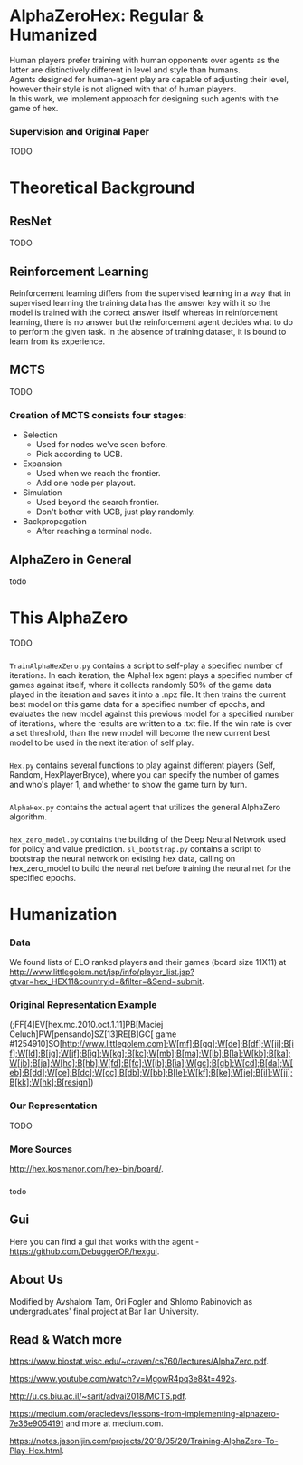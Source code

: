 # AlphaZeroHex: Regular & Humanized 
Human players prefer training with human opponents over agents as the latter are distinctively different in level and style than humans.  
Agents designed for human-agent play are capable of adjusting their level, however their style is not aligned with that of human players.  
In this work, we implement approach for designing such agents with the game of hex.  

### Supervision and Original Paper
TODO

# Theoretical Background

## ResNet
TODO

## Reinforcement Learning
Reinforcement learning differs from the supervised learning in a way that in supervised learning the training data has the answer key with it so the model is trained with the correct answer itself whereas in reinforcement learning, there is no answer but the reinforcement agent decides what to do to perform the given task.  In the absence of training dataset, it is bound to learn from its experience.

## MCTS
TODO

### Creation of MCTS consists four stages:
* Selection  
  * Used for nodes we've seen before.  
  * Pick according to UCB.  
* Expansion  
  * Used when we reach the frontier.  
  * Add one node per playout.  
* Simulation  
  * Used beyond the search frontier.  
  * Don't bother with UCB, just play randomly.  
* Backpropagation  
  * After reaching a terminal node.  

## AlphaZero in General
todo

# This AlphaZero
TODO

###
`TrainAlphaHexZero.py` contains a script to self-play a specified number of iterations. In each iteration, the AlphaHex agent plays a specified number of games against itself, where it collects randomly 50% of the game data played in the iteration and saves it into a .npz file. It then trains the current best model on this game data for a specified number of epochs, and evaluates the new model against this previous model for a specified number of iterations, where the results are written to a .txt file. If the win rate is over a set threshold, than the new model will become the new current best model to be used in the next iteration of self play.  

###
`Hex.py` contains several functions to play against different players (Self, Random, HexPlayerBryce), where you can specify the number of games and who's player 1, and whether to show the game turn by turn. 

###
`AlphaHex.py` contains the actual agent that utilizes the general AlphaZero algorithm.

###
`hex_zero_model.py` contains the building of the Deep Neural Network used for policy and value prediction.
`sl_bootstrap.py` contains a script to bootstrap the neural network on existing hex data, calling on hex_zero_model to build the neural net before training the neural net for the specified epochs.

# Humanization

### Data
We found lists of ELO ranked players and their games (board size 11X11) at http://www.littlegolem.net/jsp/info/player_list.jsp?gtvar=hex_HEX11&countryid=&filter=&Send=submit.

### Original Representation Example
(;FF[4]EV[hex.mc.2010.oct.1.11]PB[Maciej Celuch]PW[pensando]SZ[13]RE[B]GC[ game #1254910]SO[http://www.littlegolem.com];W[mf];B[gg];W[de];B[df];W[ji];B[if];W[ld];B[jg];W[jf];B[ig];W[kg];B[kc];W[mb];B[ma];W[lb];B[la];W[kb];B[ka];W[jb];B[ja];W[hc];B[hb];W[fd];B[fc];W[ib];B[ia];W[gc];B[gb];W[cd];B[da];W[eb];B[dd];W[ce];B[dc];W[cc];B[db];W[bb];B[le];W[kf];B[ke];W[je];B[il];W[jj];B[kk];W[hk];B[resign])

### Our Representation
TODO

### More Sources
http://hex.kosmanor.com/hex-bin/board/.

###
todo

## Gui
Here you can find a gui that works with the agent - https://github.com/DebuggerOR/hexgui.

## About Us
Modified by Avshalom Tam, Ori Fogler and Shlomo Rabinovich as undergraduates' final project at Bar Ilan University.

## Read & Watch more
https://www.biostat.wisc.edu/~craven/cs760/lectures/AlphaZero.pdf.

https://www.youtube.com/watch?v=MgowR4pq3e8&t=492s.

http://u.cs.biu.ac.il/~sarit/advai2018/MCTS.pdf.

https://medium.com/oracledevs/lessons-from-implementing-alphazero-7e36e9054191 and more at medium.com.

https://notes.jasonljin.com/projects/2018/05/20/Training-AlphaZero-To-Play-Hex.html.




